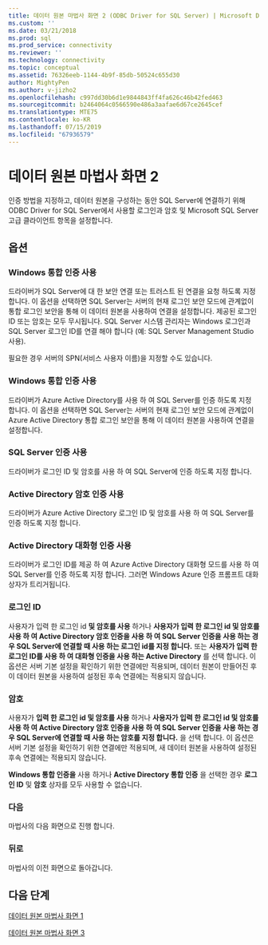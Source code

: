 ```yaml
---
title: 데이터 원본 마법사 화면 2 (ODBC Driver for SQL Server) | Microsoft Docs
ms.custom: ''
ms.date: 03/21/2018
ms.prod: sql
ms.prod_service: connectivity
ms.reviewer: ''
ms.technology: connectivity
ms.topic: conceptual
ms.assetid: 76326eeb-1144-4b9f-85db-50524c655d30
author: MightyPen
ms.author: v-jizho2
ms.openlocfilehash: c997dd30b6d1e9844843ff4fa626c46b42fed463
ms.sourcegitcommit: b2464064c0566590e486a3aafae6d67ce2645cef
ms.translationtype: MTE75
ms.contentlocale: ko-KR
ms.lasthandoff: 07/15/2019
ms.locfileid: "67936579"
---
```

# <a name="data-source-wizard-screen-2"></a>데이터 원본 마법사 화면 2

인증 방법을 지정하고, 데이터 원본을 구성하는 동안 SQL Server에 연결하기 위해 ODBC Driver for SQL Server에서 사용할 로그인과 암호 및 Microsoft SQL Server 고급 클라이언트 항목을 설정합니다.

## <a name="options"></a>옵션

### <a name="with-integrated-windows-authentication"></a>Windows 통합 인증 사용

드라이버가 SQL Server에 대 한 보안 연결 또는 트러스트 된 연결을 요청 하도록 지정 합니다. 이 옵션을 선택하면 SQL Server는 서버의 현재 로그인 보안 모드에 관계없이 통합 로그인 보안을 통해 이 데이터 원본을 사용하여 연결을 설정합니다. 제공된 로그인 ID 또는 암호는 모두 무시됩니다. SQL Server 시스템 관리자는 Windows 로그인과 SQL Server 로그인 ID를 연결 해야 합니다 (예: SQL Server Management Studio 사용).

필요한 경우 서버의 SPN(서비스 사용자 이름)을 지정할 수도 있습니다.

### <a name="with-active-directory-integrated-authentication"></a>Windows 통합 인증 사용

드라이버가 Azure Active Directory를 사용 하 여 SQL Server를 인증 하도록 지정 합니다. 이 옵션을 선택하면 SQL Server는 서버의 현재 로그인 보안 모드에 관계없이 Azure Active Directory 통합 로그인 보안을 통해 이 데이터 원본을 사용하여 연결을 설정합니다.

### <a name="with-sql-server-authentication"></a>SQL Server 인증 사용

드라이버가 로그인 ID 및 암호를 사용 하 여 SQL Server에 인증 하도록 지정 합니다.

### <a name="with-active-directory-password-authentication"></a>Active Directory 암호 인증 사용

드라이버가 Azure Active Directory 로그인 ID 및 암호를 사용 하 여 SQL Server를 인증 하도록 지정 합니다.

### <a name="with-active-directory-interactive-authentication"></a>Active Directory 대화형 인증 사용

드라이버가 로그인 ID를 제공 하 여 Azure Active Directory 대화형 모드를 사용 하 여 SQL Server를 인증 하도록 지정 합니다. 그러면 Windows Azure 인증 프롬프트 대화 상자가 트리거됩니다.

### <a name="login-id"></a>로그인 ID

사용자가 입력 한 로그인 id **및 암호를 사용** 하거나 **사용자가 입력 한 로그인 id 및 암호를 사용 하 여 Active Directory 암호 인증을 사용 하 여 SQL Server 인증을 사용 하는 경우 SQL Server에 연결할 때 사용 하는 로그인 id를 지정 합니다.** 또는 **사용자가 입력 한 로그인 ID를 사용 하 여 대화형 인증을 사용 하는 Active Directory** 를 선택 합니다. 이 옵션은 서버 기본 설정을 확인하기 위한 연결에만 적용되며, 데이터 원본이 만들어진 후 이 데이터 원본을 사용하여 설정된 후속 연결에는 적용되지 않습니다.

### <a name="password"></a>암호

사용자가 **입력 한 로그인 id 및 암호를 사용** 하거나 **사용자가 입력 한 로그인 id 및 암호를 사용 하 여 Active Directory 암호 인증을 사용 하 여 SQL Server 인증을 사용 하는 경우 SQL Server에 연결할 때 사용 하는 암호를 지정 합니다.** 을 선택 합니다. 이 옵션은 서버 기본 설정을 확인하기 위한 연결에만 적용되며, 새 데이터 원본을 사용하여 설정된 후속 연결에는 적용되지 않습니다.

**Windows 통합 인증을** 사용 하거나 **Active Directory 통합 인증** 을 선택한 경우 **로그인 ID** 및 **암호** 상자를 모두 사용할 수 없습니다.

### <a name="next"></a>다음

마법사의 다음 화면으로 진행 합니다.

### <a name="back"></a>뒤로

마법사의 이전 화면으로 돌아갑니다.

## <a name="next-steps"></a>다음 단계

[데이터 원본 마법사 화면 1](../../../connect/odbc/windows/dsn-wizard-1.md)

[데이터 원본 마법사 화면 3](../../../connect/odbc/windows/dsn-wizard-3.md)

